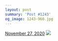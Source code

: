 ```yaml
---
layout: post
summary: 'Post #1243'
og_image: 1243-960.jpg
---
```


<p>
  <time>
    <a href="/1243">November 27, 2020</a>
  </time>
  <a href="/1243">
    <img src="{{ site.assets_url }}/1243-480.jpg" srcset="{{ site.assets_url }}/1243-240.jpg 240w, {{ site.assets_url }}/1243-480.jpg 480w, {{ site.assets_url }}/1243-720.jpg 720w, {{ site.assets_url }}/1243-960.jpg 960w" sizes="(min-width: 700px) 50vw, calc(100vw - 2rem)" />
  </a>
</p>
